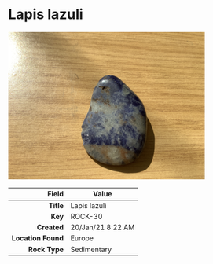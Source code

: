 # Lapis lazuli



<img height="300px" src="10052.jpg"/>

|       Field | Value                   |
|------------:|-------------------------|
|   **Title** | Lapis lazuli |
|     **Key** | ROCK-30 |
| **Created** | 20/Jan/21 8:22 AM |
| **Location Found** | Europe |
| **Rock Type** | Sedimentary |

        